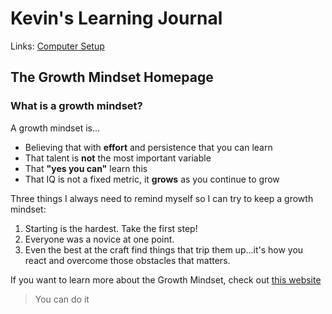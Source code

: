 # Kevin's Learning Journal

Links:
[Computer Setup](computer-setup.md)

## The Growth Mindset Homepage

### What is a growth mindset?

A growth mindset is...
+ Believing that with **effort** and persistence that you can learn
+ That talent is **not** the most important variable
+ That **"yes you can"** learn this
+ That IQ is not a fixed metric, it **grows** as you continue to grow

Three things I always need to remind myself so I can try to keep a growth mindset:
1. Starting is the hardest. Take the first step!
1. Everyone was a novice at one point.
1. Even the best at the craft find things that trip them up...it's how you react and overcome those obstacles that matters.

If you want to learn more about the Growth Mindset, check out [this website](https://www.atlassian.com/blog/inside-atlassian/growth-mindset) 

> You can do it
